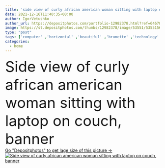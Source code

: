 ```yaml
---
title: 'side view of curly african american woman sitting with laptop on couch, banner'
date: 2021-12-16T11:40:35+00:00
author: IgorVetushko
author_url: https://depositphotos.com/portfolio-12982378.html?ref=64678756
image: https://st.depositphotos.com/thumbs/12982378/image/53551/535515666/api_thumb_450.jpg?forcejpeg=true
type: "post"
tags: ['computer' ,'horizontal' ,'beautiful' ,'brunette' ,'technology' ,'crop' ,'sit' ,'banner' ,'home' ,'woman' ,'device' ,'laptop' ,'notebook' ,'internet' ,'grey' ,'curly' ,'indoors' ,'online' ,'attractive' ,'casual' ,'gadget' ,'sofa' ,'couch' ,'documents' ,'papers' ,'blogger' ,'freelance' ,'freelancer' ,'side view' ,'copy space' ,'one person' ,'work from home' ,'young adult' ,'black woman' ,'african american' ,'Living Room' ,'website header' ,'remote work' ]
categories: 
  - home
---
```

<div aling="center">
            <font size="60"> Side view of curly african american woman sitting with laptop on couch, banner</font>   
</div>
<div>
    <a href='https://st.depositphotos.com/thumbs/12982378/image/53551/535515666/api_thumb_450.jpg?forcejpeg=true?ref=64678756' target=_blank > Go "Depositphotos" to get lage size of this picture ->
        <img href='https://st.depositphotos.com/thumbs/12982378/image/53551/535515666/api_thumb_450.jpg?forcejpeg=true?ref=64678756' src='https://st.depositphotos.com/12982378/53551/i/950/depositphotos_535515666-stock-photo-side-view-curly-african-american.jpg?forcejpeg=true' alt='Side view of curly african american woman sitting with laptop on couch, banner' >
    </a>
</div>

